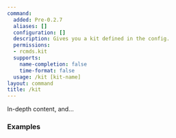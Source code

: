 ```yaml
---
command:
  added: Pre-0.2.7
  aliases: []
  configuration: []
  description: Gives you a kit defined in the config.
  permissions:
  - rcmds.kit
  supports:
    name-completion: false
    time-format: false
  usage: /kit [kit-name]
layout: command
title: /kit
---
```


In-depth content, and...

### Examples



